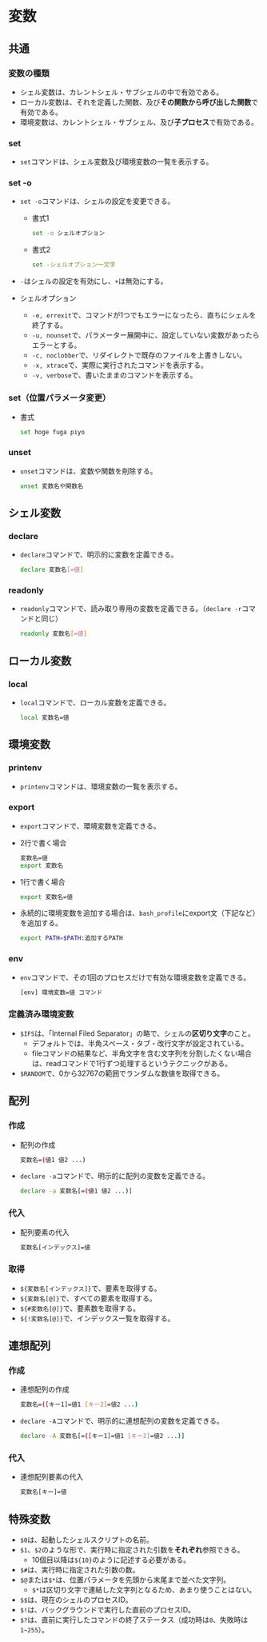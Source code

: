 # 変数

## 共通

### 変数の種類

- シェル変数は、カレントシェル・サブシェルの中で有効である。
- ローカル変数は、それを定義した関数、及び**その関数から呼び出した関数**で有効である。
- 環境変数は、カレントシェル・サブシェル、及び**子プロセス**で有効である。

### set

- `set`コマンドは、シェル変数及び環境変数の一覧を表示する。

### set -o

- `set -o`コマンドは、シェルの設定を変更できる。
  - 書式1

    ```bash
    set -o シェルオプション
    ```

  - 書式2

    ```bash
    set -シェルオプション一文字
    ```

- `-`はシェルの設定を有効にし、`+`は無効にする。

- シェルオプション
  - `-e, errexit`で、コマンドが1つでもエラーになったら、直ちにシェルを終了する。
  - `-u, nounset`で、パラメーター展開中に、設定していない変数があったらエラーとする。
  - `-c, noclobber`で、リダイレクトで既存のファイルを上書きしない。
  - `-x, xtrace`で、実際に実行されたコマンドを表示する。
  - `-v, verbose`で、書いたままのコマンドを表示する。

### set（位置パラメータ変更）

- 書式

  ```bash
  set hoge fuga piyo
  ```

### unset

- `unset`コマンドは、変数や関数を削除する。

  ```bash
  unset 変数名や関数名
  ```

## シェル変数

### declare

- `declare`コマンドで、明示的に変数を定義できる。

  ```bash
  declare 変数名[=値]
  ```

### readonly

- `readonly`コマンドで、読み取り専用の変数を定義できる。（`declare -r`コマンドと同じ）

  ```bash
  readonly 変数名[=値]
  ```

## ローカル変数

### local

- `local`コマンドで、ローカル変数を定義できる。

  ```bash
  local 変数名=値
  ```

## 環境変数

### printenv

- `printenv`コマンドは、環境変数の一覧を表示する。

### export

- `export`コマンドで、環境変数を定義できる。
- 2行で書く場合

  ```bash
  変数名=値
  export 変数名
  ```

- 1行で書く場合

  ```bash
  export 変数名=値
  ```

- 永続的に環境変数を追加する場合は、`bash_profile`にexport文（下記など）を追加する。

  ```bash
  export PATH=$PATH:追加するPATH
  ```

### env

- `env`コマンドで、その1回のプロセスだけで有効な環境変数を定義できる。

  ```bash
  [env] 環境変数=値 コマンド
  ```

### 定義済み環境変数

- `$IFS`は、「Internal Filed Separator」の略で、シェルの**区切り文字**のこと。
  - デフォルトでは、半角スペース・タブ・改行文字が設定されている。
  - fileコマンドの結果など、半角文字を含む文字列を分割したくない場合は、readコマンドで1行ずつ処理するというテクニックがある。
- `$RANDOM`で、0から32767の範囲でランダムな数値を取得できる。

## 配列

### 作成

- 配列の作成

  ```bash
  変数名=(値1 値2 ...)
  ```

- `declare -a`コマンドで、明示的に配列の変数を定義できる。

  ```bash
  declare -a 変数名[=(値1 値2 ...)]
  ```

### 代入

- 配列要素の代入

  ```bash  
  変数名[インデックス]=値
  ```

### 取得

- `${変数名[インデックス]}`で、要素を取得する。
- `${変数名[@]}`で、すべての要素を取得する。
- `${#変数名[@]}`で、要素数を取得する。
- `${!変数名[@]}`で、インデックス一覧を取得する。

## 連想配列

### 作成

- 連想配列の作成

  ```bash
  変数名=([キー1]=値1 [キー2]=値2 ...)
  ```

- `declare -A`コマンドで、明示的に連想配列の変数を定義できる。

  ```bash
  declare -A 変数名[=([キー1]=値1 [キー2]=値2 ...)]
  ```

### 代入

- 連想配列要素の代入

  ```bash  
  変数名[キー]=値
  ```

## 特殊変数

- `$0`は、起動したシェルスクリプトの名前。
- `$1`、`$2`のような形で、実行時に指定された引数を**それぞれ**参照できる。
  - 10個目以降は`${10}`のように記述する必要がある。
- `$#`は、実行時に指定された引数の数。
- `$@`または`$*`は、位置パラメータを先頭から末尾まで並べた文字列。
  - `$*`は区切り文字で連結した文字列となるため、あまり使うことはない。
- `$$`は、現在のシェルのプロセスID。
- `$!`は、バックグラウンドで実行した直前のプロセスID。
- `$?`は、直前に実行したコマンドの終了ステータス（成功時は`0`、失敗時は`1~255`）。
